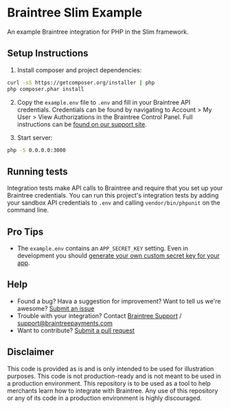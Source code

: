 # Braintree Slim Example
An example Braintree integration for PHP in the Slim framework.

## Setup Instructions

1. Install composer and project dependencies:

  ```sh
  curl -sS https://getcomposer.org/installer | php
  php composer.phar install
  ```

2. Copy the `example.env` file to `.env` and fill in your Braintree API credentials. Credentials can be found by navigating to Account > My User > View Authorizations in the Braintree Control Panel. Full instructions can be [found on our support site](https://articles.braintreepayments.com/control-panel/important-gateway-credentials#api-credentials).

3. Start server:

  ```sh
  php -S 0.0.0.0:3000
  ```

## Running tests

Integration tests make API calls to Braintree and require that you set up your Braintree credentials. You can run this project's integration tests by adding your sandbox API credentials to `.env` and calling `vendor/bin/phpunit` on the command line.

## Pro Tips

- The `example.env` contains an `APP_SECRET_KEY` setting. Even in development you should [generate your own custom secret key for your app](http://docs.slimframework.com/sessions/cookies/).

## Help

 * Found a bug? Hava a suggestion for improvement? Want to tell us we're awesome? [Submit an issue](https://github.com/braintree/braintree_rails_example/issues)
 * Trouble with your integration? Contact [Braintree Support](https://support.braintreepayments.com/) / support@braintreepayments.com
 * Want to contribute? [Submit a pull request](https://help.github.com/articles/creating-a-pull-request)

## Disclaimer

This code is provided as is and is only intended to be used for illustration purposes. This code is not production-ready and is not meant to be used in a production environment. This repository is to be used as a tool to help merchants learn how to integrate with Braintree. Any use of this repository or any of its code in a production environment is highly discouraged.
